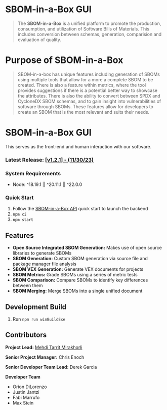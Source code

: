 # SBOM-in-a-Box GUI
> The **SBOM-in-a-Box** is a unified platform to promote the
> production, consumption, and utilization of Software Bills of Materials.
> This includes conversion between schemas, generation, comparision and evaluation of quality.

# Purpose of SBOM-in-a-Box
> SBOM-in-a-box has unique features including generation of SBOMs using multiple tools that allow for a more a complete SBOM to be created. There is also a feature within metrics, where the tool provides suggestions if there is a potential better way to showcase the attributes. There is also the ability to convert between SPDX and CycloneDX SBOM schemas, and to gain insight into vulnerabilities of software through SBOMs. These features allow for developers to create an SBOM that is the most relevant and suits their needs.

# SBOM-in-a-Box GUI 
This serves as the front-end and human interaction with our software.

### Latest Release: [[v1.2.1] - (11/30/23)](doc/changelog.md)

### System Requirements

- Node: ^18.19.1 || ^20.11.1 || ^22.0.0

### Quick Start

1. Follow the [SBOM-in-a-Box API](https://github.com/SoftwareDesignLab/SVIP/tree/main#quick-start) quick start to launch the backend
2. `npm ci`
3. `npm start`

## Features

- **Open Source Integrated SBOM Generation:** Makes use of open source libraries to generate SBOMs
- **SBOM Generation:** Custom SBOM generation via source file and package manager file analysis
- **SBOM VEX Generation:** Generate VEX documents for projects
- **SBOM Metrics:** Grade SBOMs using a series of metric tests
- **SBOM Comparison:** Compare SBOMs to identify key differences between them
- **SBOM Merging:** Merge SBOMs into a single unified document


## Development Build

1. Run `npm run winBuildExe`

## Contributors
**Project Lead:** [Mehdi Tarrit Mirakhorli](https://mehdimirakhorli.github.io/)

**Senior Project Manager:** Chris Enoch 

**Senior Developer Team Lead:** Derek Garcia

**Developer Team**

- Orion DiLorenzo
- Justin Jantzi
- Fabi Marrufo
- Max Stein
